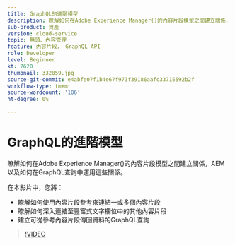 ```yaml
---
title: GraphQL的進階模型
description: 瞭解如何在Adobe Experience Manager()的內容片段模型之間建立關係，AEM以及如何在GraphQL查詢中運用這些關係。
sub-product: 資產
version: cloud-service
topic: 無頭、內容管理
feature: 內容片段， GraphQL API
role: Developer
level: Beginner
kt: 7620
thumbnail: 332859.jpg
source-git-commit: e4abfe07f1b4e67f973f39186aafc33715592b2f
workflow-type: tm+mt
source-wordcount: '106'
ht-degree: 0%

---
```



# GraphQL的進階模型

瞭解如何在Adobe Experience Manager()的內容片段模型之間建立關係，AEM以及如何在GraphQL查詢中運用這些關係。

在本影片中，您將：

+ 瞭解如何使用內容片段參考來連結一或多個內容片段
+ 瞭解如何深入連結至豐富式文字欄位中的其他內容片段
+ 建立可從參考內容片段傳回資料的GraphQL查詢

>[!VIDEO](https://video.tv.adobe.com/v/332859/?quality=12&learn=on)

